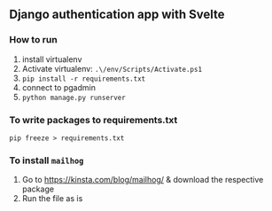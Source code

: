 ## Django authentication app with Svelte

### How to run

1. install virtualenv
2. Activate virtualenv: `.\/env/Scripts/Activate.ps1`
3. `pip install -r requirements.txt`
4. connect to pgadmin
5. `python manage.py runserver`

### To write packages to requirements.txt

`pip freeze > requirements.txt`

### To install `mailhog`

1. Go to https://kinsta.com/blog/mailhog/ & download the respective package
2. Run the file as is

